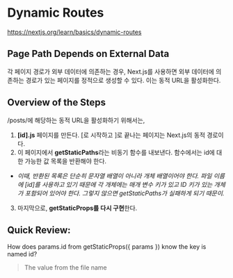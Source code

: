 # Dynamic Routes
https://nextjs.org/learn/basics/dynamic-routes

## Page Path Depends on External Data
각 페이지 경로가 외부 데이터에 의존하는 경우, Next.js를 사용하면 외부 데이터에 의존하는 경로가 있는 페이지를 정적으로 생성할 수 있다. 이는 동적 URL을 활성화한다.
<br/>
## Overview of the Steps
/posts/<id>에 해당하는 동적 URL을 활성화하기 위해서는,
1. **[id].js** 페이지를 만든다. [로 시작하고 ]로 끝나는 페이지는 Next.js의 동적 경로이다.
2. 이 페이지에서 **getStaticPaths**라는 비동기 함수를 내보낸다. 함수에서는 id에 대한 가능한 값 목록을 반환해야 한다. 
* *이때, 반환된 목록은 단순히 문자열 배열이 아니라 개체 배열이어야 한다. 파일 이름에 [id]를 사용하고 있기 때문에 각 개체에는 매개 변수 키가 있고 ID 키가 있는 개체가 포함되어 있어야 한다. 그렇지 않으면 getStaticPaths가 실패하게 되기 때문이.*
3. 마지막으로, **getStaticProps를 다시 구현**한다.

## Quick Review: 
  How does params.id from getStaticProps({ params }) know the key is named id?
  > The value from the file name

